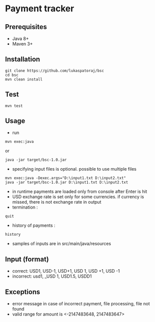 Payment tracker
=================

Prerequisites
-----------
* Java 8+
* Maven 3+

Installation
-----------
```
git clone https://github.com/lukaspatoraj/bsc
cd bsc
mvn clean install
```

Test
-----------
```
mvn test
```

Usage
-----------
* run
```
mvn exec:java
```
or
```
java -jar target/bsc-1.0.jar
```
* specifying input files is optional. possible to use multiple files 
```
mvn exec:java -Dexec.args="D:\input1.txt D:\input2.txt"
java -jar target/bsc-1.0.jar D:\input1.txt D:\input2.txt
```
* in runtime payments are loaded only from console after Enter is hit
* USD exchange rate is set only for some currencies. if currency is missed, there is not exchange rate in output
* termination :
```
quit
```
* history of payments :
```
history
```
* samples of inputs are in src/main/java/resources

Input (format)
-----------
* correct: USD1, USD-1, USD+1, USD 1, USD  +1, USD  -1
* incorrect: usd1, _USD 1, USD1.5, USDD1

Exceptions
-----------
* error message in case of incorrect payment, file processing, file not found
* valid range for amount is <-2147483648, 2147483647>